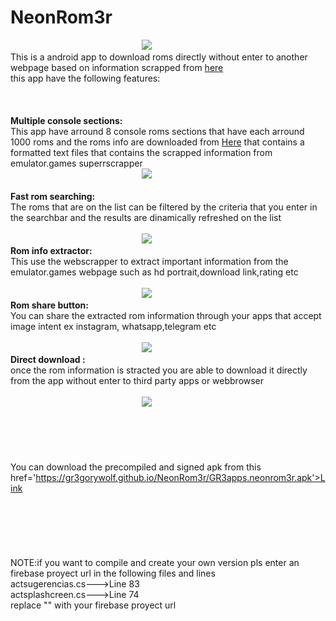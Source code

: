 # NeonRom3r

&emsp;&emsp;&emsp;&emsp;&emsp;&emsp;<img src='https://gr3gorywolf.github.io/NeonRom3r/logolarge.png' style='margin-left:25%'/>
<br>This is a android app to download roms directly without enter to another webpage based on information scrapped from <a href='https://emulator.games/roms/'>here</a> 
<br>this app have the following features:
<br>
<br>
<br>
<br><b>Multiple console sections:</b><br>This app have arround 8 console roms sections that have each arround 1000 roms and the roms info are downloaded from <a href='https://github.com/Gr3gorywolf/getromdownload'>Here</a> that contains a formatted text files that contains the scrapped information from emulator.games superrscrapper 
<br>&emsp;&emsp;&emsp;&emsp;&emsp;&emsp;<img src='https://gr3gorywolf.github.io/NeonRom3r/sidemenu.jpeg' style='margin-left:25%'/><br>
<br><b>Fast rom searching:</b><br>The roms that are on the list can be filtered by the criteria that you enter in the searchbar and the results are dinamically refreshed on the list<br>
<br>&emsp;&emsp;&emsp;&emsp;&emsp;&emsp;<img src='https://gr3gorywolf.github.io/NeonRom3r/fastsearching.jpeg' style='margin-left:25%'/>
<br><b>Rom info extractor:</b><br>This use the webscrapper to extract important information from the emulator.games webpage such as hd portrait,download link,rating etc<br>
<br>&emsp;&emsp;&emsp;&emsp;&emsp;&emsp;<img src='https://gr3gorywolf.github.io/NeonRom3r/infomenu.jpeg' style='margin-left:25%'/>
<br><b>Rom share button:</b><br>You can share the extracted rom information through your apps that accept image intent ex instagram, whatsapp,telegram etc<br>
<br>&emsp;&emsp;&emsp;&emsp;&emsp;&emsp;<img src='https://gr3gorywolf.github.io/NeonRom3r/sharedimg.jpeg' style='margin-left:25%'/>
<br><b>Direct download :</b><br>once the rom information is stracted you are able to download it directly from the app without enter to third party apps or webbrowser<br>
<br>&emsp;&emsp;&emsp;&emsp;&emsp;&emsp;<img src='https://gr3gorywolf.github.io/NeonRom3r/direcdownloading.jpeg' style='margin-left:25%'/>
<br>
<br>
<br>
<br>
<br>
<br>You can download the precompiled and signed apk from this <a>href='https://gr3gorywolf.github.io/NeonRom3r/GR3apps.neonrom3r.apk'>Link</a>
<br>
<br>
<br>
<br>
<br>
<br>
<br>NOTE:if you want to compile and create your own version pls enter an firebase proyect url in the following files and lines
<br>actsugerencias.cs--->Line 83
<br>actsplashcreen.cs--->Line 74
<br>replace "<su url de proyecto de firebase>" with your firebase proyect url


